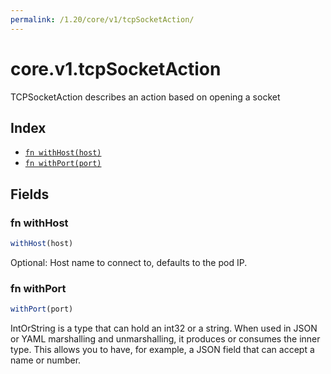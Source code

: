 ```yaml
---
permalink: /1.20/core/v1/tcpSocketAction/
---
```


# core.v1.tcpSocketAction

TCPSocketAction describes an action based on opening a socket

## Index

* [`fn withHost(host)`](#fn-withhost)
* [`fn withPort(port)`](#fn-withport)

## Fields

### fn withHost

```ts
withHost(host)
```

Optional: Host name to connect to, defaults to the pod IP.

### fn withPort

```ts
withPort(port)
```

IntOrString is a type that can hold an int32 or a string.  When used in JSON or YAML marshalling and unmarshalling, it produces or consumes the inner type.  This allows you to have, for example, a JSON field that can accept a name or number.